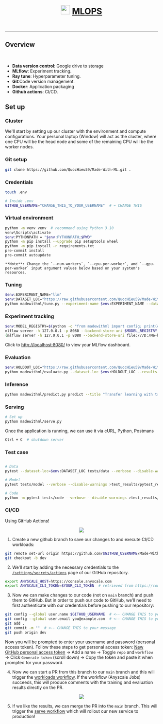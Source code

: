 <div align="center">
<h1><img width="30" src="https://madewithml.com/static/images/rounded_logo.png">&nbsp;<a href="https://madewithml.com/">MLOPS</a></h1>

</div>

<br>
<hr>

## Overview

<br>

- **Data version control**: Google drive to storage
- **MLflow**: Experiment tracking.
- **Ray tune**: Hyperparameter tuning.
- **Git**:Code version management.
- **Docker**: Application packaging
- **Github actions**: CI/CD.

## Set up

### Cluster

We'll start by setting up our cluster with the environment and compute configurations.
Your personal laptop (Window) will act as the cluster, where one CPU will be the head node and some of the remaining CPU will be the worker nodes.

### Git setup

```bash
git clone https://github.com/QuocHieu59/Made-With-ML.git .
```

### Credentials

```bash
touch .env
```

```bash
# Inside .env
GITHUB_USERNAME="CHANGE_THIS_TO_YOUR_USERNAME"  # ← CHANGE THIS
```

### Virtual environment

```bash
python -m venv venv  # recommend using Python 3.10
venv\Scripts\activate
$env:PYTHONPATH = "$env:PYTHONPATH;$PWD"
python -m pip install --upgrade pip setuptools wheel
python -m pip install -r requirements.txt
pre-commit install
pre-commit autoupdate
```

```
**Note**: Change the `--num-workers`, `--cpu-per-worker`, and `--gpu-per-worker` input argument values below based on your system's resources.
```

### Tuning

```bash
$env:EXPERIMENT_NAME="llm"
$env:DATASET_LOC="https://raw.githubusercontent.com/QuocHieu59/Made-With-ML/master/datasets/dataset.csv"
python madewithml/tune.py --experiment-name $env:EXPERIMENT_NAME --dataset-loc $env:DATASET_LOC --num-runs 2 --num-workers 1 --cpu-per-worker 2 --gpu-per-worker 0 --num-epochs 10 --batch-size 32 --results-fp results/tuning_results.json
```

### Experiment tracking

```bash
$env:MODEL_REGISTRY=$(python -c "from madewithml import config; print(config.MODEL_REGISTRY)")
mlflow server -h 127.0.0.1 -p 8080 --backend-store-uri $MODEL_REGISTRY
(mlflow server -h 127.0.0.1 -p 8080 --backend-store-uri file:///D:/Me-hi/20241/Made-With-ML/efs/shared_storage/madewithml/QuocHieu59/mlflow)
```

Click to <a href="http://localhost:8080/" target="_blank">http://localhost:8080/</a> to view your MLflow dashboard.

### Evaluation

```bash
$env:HOLDOUT_LOC="https://raw.githubusercontent.com/QuocHieu59/Made-With-ML/master/datasets/holdout.csv"
python madewithml/evaluate.py --dataset-loc $env:HOLDOUT_LOC --results-fp results/evaluation_results.json
```

### Inference

```bash
python madewithml/predict.py predict --title "Transfer learning with transformers"  --description "Using transformers for transfer learning on text classification tasks."
```

### Serving

```bash
# Set up
python madewithml/serve.py
```

Once the application is running, we can use it via cURL, Python, Postmans

```bash
Ctrl + C  # shutdown server
```

### Test case

```bash

# Data
pytest --dataset-loc=$env:DATASET_LOC tests/data --verbose --disable-warnings >test_results/pytest_results_data.txt

# Model
pytest tests/model --verbose --disable-warnings >test_results/pytest_results_model.txt

# Code
python -m pytest tests/code --verbose --disable-warnings >test_results/pytest_results_code.txt
```

### CI/CD

Using GitHub Actions!

<div align="center">
  <img src="https://madewithml.com/static/images/mlops/cicd/cicd.png">
</div>

1. Create a new github branch to save our changes to and execute CI/CD workloads:

```bash
git remote set-url origin https://github.com/$GITHUB_USERNAME/Made-With-ML.git  # <-- CHANGE THIS to your username
git checkout -b dev
```

2. We'll start by adding the necessary credentials to the [`/settings/secrets/actions`](https://github.com/GokuMohandas/Made-With-ML/settings/secrets/actions) page of our GitHub repository.

```bash
export ANYSCALE_HOST=https://console.anyscale.com
export ANYSCALE_CLI_TOKEN=$YOUR_CLI_TOKEN  # retrieved from https://console.anyscale.com/o/madewithml/credentials
```

3. Now we can make changes to our code (not on `main` branch) and push them to GitHub. But in order to push our code to GitHub, we'll need to first authenticate with our credentials before pushing to our repository:

```bash
git config --global user.name $GITHUB_USERNAME  # <-- CHANGE THIS to your username
git config --global user.email you@example.com  # <-- CHANGE THIS to your email
git add .
git commit -m ""  # <-- CHANGE THIS to your message
git push origin dev
```

Now you will be prompted to enter your username and password (personal access token). Follow these steps to get personal access token: [New GitHub personal access token](https://github.com/settings/tokens/new) → Add a name → Toggle `repo` and `workflow` → Click `Generate token` (scroll down) → Copy the token and paste it when prompted for your password.

4. Now we can start a PR from this branch to our `main` branch and this will trigger the [workloads workflow](/.github/workflows/workloads.yaml). If the workflow (Anyscale Jobs) succeeds, this will produce comments with the training and evaluation results directly on the PR.

<div align="center">
  <img src="https://madewithml.com/static/images/mlops/cicd/comments.png">
</div>

5. If we like the results, we can merge the PR into the `main` branch. This will trigger the [serve workflow](/.github/workflows/serve.yaml) which will rollout our new service to production!
